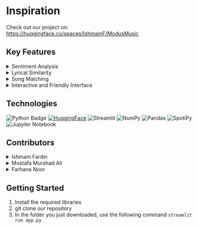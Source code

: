 # Inspiration


Check out our project on: https://huggingface.co/spaces/IshmamF/ModusMusic
## Key Features

<details>
  <summary>Sentiment Analysis</summary>
  - Advanced Technology: Utilizes state-of-the-art algorithms.
  - Emotion Detection: Identifies emotions from your text.
  - Broad Spectrum: Categorizes text into one of 26 unique emotions.
  - Precision and Accuracy: Ensures an accurate understanding of sentiment.
</details>

<details>
  <summary>Lyrical Similarity</summary>
  - AI-Powered: Employs an intelligent model for analysis.
  - Content Matching: Finds songs with similar lyrical content.
  - Context Awareness: Considers the context for deeper similarity.
  - Unique Song Selection: Offers a distinct and relevant lyrical match.
</details>

<details>
  <summary>Song Matching</summary>
  - Dual Analysis: Combines sentiment and lyrical similarity models.
  - Mood Alignment: Matches songs to your current emotional state.
  - Situation Specific: Tailors song selections to fit your situation.
  - Personalized Experience: Creates a custom musical journey.
</details>

<details>
  <summary>Interactive and Friendly Interface</summary>
  - User-Friendly Design: Easy and engaging interface.
  - Lyric Exploration: Delve into the depths of song lyrics.
  - Music Sampling: Listen to samples of recommended songs.
  - Immersive Experience: Enjoy a seamless exploration of music.
</details>


## Technologies
![Python Badge](https://img.shields.io/badge/Python-blue?logo=python&logoColor=white&color=%233776AB)
[![HuggingFace](https://img.shields.io/badge/%F0%9F%A4%97-Hugging%20Face-yellow)](https://huggingface.co/models?filter=keytotext)
![Streamlit](https://img.shields.io/badge/-Streamlit-FF4B4B)
![NumPy](https://img.shields.io/badge/numpy-%23013243.svg?logo=numpy&logoColor=white)
![Pandas](https://img.shields.io/badge/pandas-%23150458.svg?logo=pandas&logoColor=white)
![SpotiPy](https://img.shields.io/badge/SpotiPy-1ED760?logo=spotify&logoColor=white)
![Jupyter Notebook](https://img.shields.io/badge/jupyter-%23FA0F00.svg?logo=jupyter&logoColor=white)

## Contributors  
<details>
  <summary>Ishmam Fardin</summary>
  
  [![LinkedIn](https://img.shields.io/badge/linkedin-%230077B5.svg?style=for-the-badge&logo=linkedin&logoColor=white)](https://www.linkedin.com/in/ishmam-fardin/)
  [![GitHub](https://img.shields.io/badge/github-%23121011.svg?style=for-the-badge&logo=github&logoColor=white)](https://github.com/IshmamF)
  
</details>
<details>
  <summary>Mostafa Murshad Ali</summary>
  
  [![LinkedIn](https://img.shields.io/badge/linkedin-%230077B5.svg?style=for-the-badge&logo=linkedin&logoColor=white)](https://www.linkedin.com/in/mostafa-murshad-ali/)
  [![GitHub](https://img.shields.io/badge/github-%23121011.svg?style=for-the-badge&logo=github&logoColor=white)](https://github.com/mostafaali05)
  
</details>
<details>
  <summary>Farhana Noor</summary>
  
  [![LinkedIn](https://img.shields.io/badge/linkedin-%230077B5.svg?style=for-the-badge&logo=linkedin&logoColor=white)](https://www.linkedin.com/in/farhana-noor/)
  [![GitHub](https://img.shields.io/badge/github-%23121011.svg?style=for-the-badge&logo=github&logoColor=white)](https://github.com/farhanaa-noor)
  
</details>

## Getting Started

1. Install the required libraries 
2. git clone our repository 
3. In the folder you just downloaded, use the following command `streamlit run app.py`
